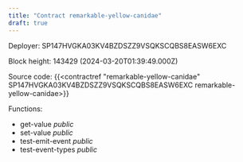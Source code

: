 ```yaml
---
title: "Contract remarkable-yellow-canidae"
draft: true
---
```

Deployer: SP147HVGKA03KV4BZDSZZ9VSQKSCQBS8EASW6EXC


 



Block height: 143429 (2024-03-20T01:39:49.000Z)

Source code: {{<contractref "remarkable-yellow-canidae" SP147HVGKA03KV4BZDSZZ9VSQKSCQBS8EASW6EXC remarkable-yellow-canidae>}}

Functions:

* get-value _public_
* set-value _public_
* test-emit-event _public_
* test-event-types _public_
